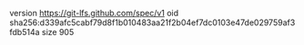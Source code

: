 version https://git-lfs.github.com/spec/v1
oid sha256:d339afc5cabf79d8f1b010483aa21f2b04ef7dc0103e47de029759af3fdb514a
size 905
